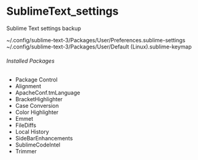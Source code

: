 # SublimeText_settings
Sublime Text settings backup


~/.config/sublime-text-3/Packages/User/Preferences.sublime-settings
~/.config/sublime-text-3/Packages/User/Default (Linux).sublime-keymap



###### Installed Packages
* Package Control
* Alignment
* ApacheConf.tmLanguage
* BracketHighlighter
* Case Conversion
* Color Highlighter
* Emmet
* FileDiffs
* Local History
* SideBarEnhancements
* SublimeCodeIntel
* Trimmer
